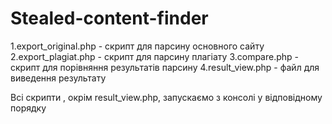 # Stealed-content-finder
1.export_original.php - скрипт для парсину основного сайту
2.export_plagiat.php - скрипт для парсину плагіату
3.compare.php - скрипт для порівняння результатів парсину
4.result_view.php - файл для виведення результату

Всі скрипти , окрім result_view.php, запускаємо з консолі у відповідному порядку
